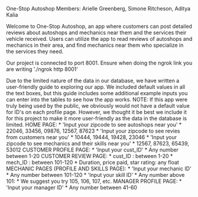 One-Stop Autoshop
Members: Arielle Greenberg, Simone Ritcheson, Aditya Kalia

Welcome to One-Stop Autoshop, an app where customers can post detailed reviews about autoshops and mechanics near them and the services their vehicle received. Users can utilize the app to read reviews of autoshops and mechanics in their area, and find mechanics near them who specialize in the services they need. 

Our project is connected to port 8001. Ensure when doing the ngrok link you are writing './ngrok http 8001'

Due to the limited nature of the data in our database, we have written a user-friendly guide to exploring our app. We included default values in all the text boxes, but this guide includes some additional example inputs you can enter into the tables to see how the app works. 
NOTE: If this app were truly being used by the public, we obviously would not have a default value for ID's on each profile page. However, we thought it be best we include it for this project to make it more user-friendly as the data in the database is limited. 
      HOME PAGE: 
            * 'Input your zipcode to see autoshops near you'
                  * 22046, 33456, 09876, 12567, 87623
            * 'Input your zipcode to see revies from customers near you'
                  * 10444, 19444, 19428, 23046
            * 'Input your zipcode to see mechanics and their skills near you'
                  * 12567, 87623, 65439, 53012
      CUSTOMER PROFILE PAGE:
            * 'Input your cust_ID'
                  * Any number between 1-20
      CUSTOMER REVIEW PAGE: 
            * cust_ID : between 1-20
            * mech_ID : between 101-120
            * Duration, price paid, star rating: any float
      MECHANIC PAGES (PROFILE AND SKILLS PAGE): 
            * 'Input your mechanic ID'
                  * Any number between 101-120
            * 'Input your skill ID'
                  * Any number above 101:
                      * We suggest you try 105, 106, 107, etc.
      MANAGER PROFILE PAGE:
            * 'Input your manager ID'
                  * Any number between 41-60
                
